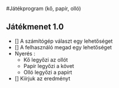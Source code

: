 #Játékprogram (kő, papír, olló)

## Játékmenet 1.0
- [] A számítógép választ egy lehetőséget
- [] A felhasználó megad egy lehetőséget
- Nyerés :
	- Kő legyőzi az ollót
	- Papír legyőzi a követ
	- Olló legyőzi a papírt
- [] Kiírjuk az eredményt